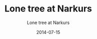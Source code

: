 ---
slug: narkurs-tree
date: 2014-07-15
title: Lone tree at Narkurs
subtitle: Lone tree at Narkurs
image: tree_narkurs.jpg
alt: Lone tree at Narkurs
---
